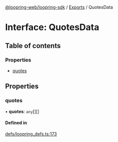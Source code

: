 [@loopring-web/loopring-sdk](../README.md) / [Exports](../modules.md) / QuotesData

# Interface: QuotesData

## Table of contents

### Properties

- [quotes](QuotesData.md#quotes)

## Properties

### quotes

• **quotes**: `any`[][]

#### Defined in

[defs/loopring_defs.ts:173](https://github.com/Loopring/loopring_sdk/blob/18accaa/src/defs/loopring_defs.ts#L173)
